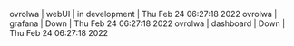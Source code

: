 ovrolwa | webUI | in development | Thu Feb 24 06:27:18 2022
ovrolwa | grafana | Down | Thu Feb 24 06:27:18 2022
ovrolwa | dashboard | Down | Thu Feb 24 06:27:18 2022

